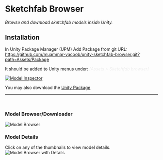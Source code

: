 # Sketchfab Browser
*Browse and download sketchfab models inside Unity.*

## Installation ##
In Unity Package Manager (UPM) Add Package from git URL:<BR>
https://github.com/muammar-yacoob/unity-sketchfab-browser.git?path=Assets/Package 

It should be added to Unity menus under: *<font color=#eeeeee>[Assets > Sketchfab browser]</font>*


[![Model Inspector](./res/Sketchfab%20Browser%20160x160.png)](https://sketchfab.com/3d-models/starbutts-564e02a97528499388ca00d3c6bdb044)

You may also download the <a href="./releases/download/v1.0.0/SketchfabBrowser.v1.0.0.unitypackage">Unity Package</a>
<hr><br>

### Model Browser/Downloader
![Model Browser](./res/model-browser.jpg)

### Model Details
Click on any of the thumbnails to view model details.
![Model Browser with Details](./res/model-browser2.jpg)

